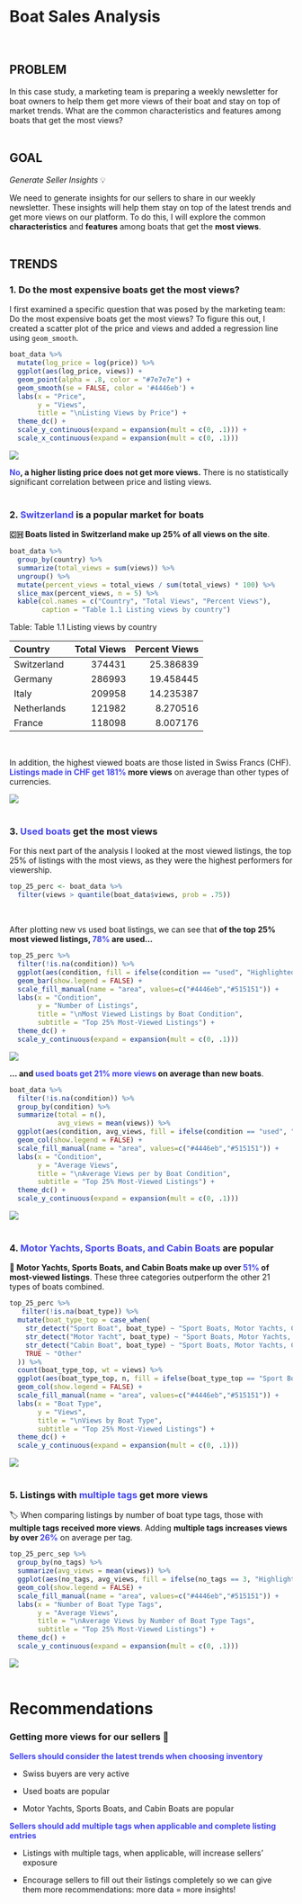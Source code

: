 # Boat Sales Analysis
<br>  
  
## PROBLEM

In this case study, a marketing team is preparing a weekly newsletter for boat owners to help them get more views of their boat and stay on top of market trends. What are the common characteristics and features among boats that get the most views?
<br>
<br>
## GOAL

*Generate Seller Insights* 💡

We need to generate insights for our sellers to share in our weekly newsletter. These insights will help them stay on top of the latest trends and get more views on our platform. To do this, I will explore the common **characteristics** and **features** among boats that get the **most views**. 
<br>
<br>
## TRENDS

### 1. Do the most expensive boats get the most views?

I first examined a specific question that was posed by the marketing team: Do the most expensive boats get the most views? To figure this out, I created a scatter plot of the price and views and added a regression line using `geom_smooth`.


```r
boat_data %>% 
  mutate(log_price = log(price)) %>% 
  ggplot(aes(log_price, views)) +
  geom_point(alpha = .8, color = "#7e7e7e") +
  geom_smooth(se = FALSE, color = '#4446eb') +
  labs(x = "Price", 
       y = "Views", 
       title = "\nListing Views by Price") +
  theme_dc() +
  scale_y_continuous(expand = expansion(mult = c(0, .1))) +
  scale_x_continuous(expand = expansion(mult = c(0, .1)))
```

![](boat-sales-analysis_files/figure-html/price-plot-1.png)<!-- -->

**<span style="color:#4446eb">No</span>, a higher listing price does not get more views.** There is no statistically significant correlation between price and listing views.
<br>
<br>
### 2. <span style="color:#4446eb">Switzerland</span> is a popular market for boats

**🇨🇭 Boats listed in Switzerland make up 25% of all views on the site**.

```r
boat_data %>% 
  group_by(country) %>% 
  summarize(total_views = sum(views)) %>% 
  ungroup() %>% 
  mutate(percent_views = total_views / sum(total_views) * 100) %>% 
  slice_max(percent_views, n = 5) %>% 
  kable(col.names = c("Country", "Total Views", "Percent Views"),
        caption = "Table 1.1 Listing views by country")
```


Table: Table 1.1 Listing views by country

|Country     | Total Views| Percent Views|
|:-----------|-----------:|-------------:|
|Switzerland |      374431|     25.386839|
|Germany     |      286993|     19.458445|
|Italy       |      209958|     14.235387|
|Netherlands |      121982|      8.270516|
|France      |      118098|      8.007176|
<br>

In addition, the highest viewed boats are those listed in Swiss Francs (CHF). **<span style="color:#4446eb">Listings made in CHF get 181%</span> more views** on average than other types of currencies.

![](boat-sales-analysis_files/figure-html/currency-plot-1.png)<!-- -->
<br>
<br>
### 3. <span style="color:#4446eb">Used boats</span> get the most views

For this next part of the analysis I looked at the most viewed listings, the top 25% of listings with the most views, as they were the highest performers for viewership.


```r
top_25_perc <- boat_data %>% 
  filter(views > quantile(boat_data$views, prob = .75))
```
<br>

After plotting new vs used boat listings, we can see that **of the top 25% most viewed listings, <span style="color:#4446eb">78%</span> are used...**


```r
top_25_perc %>% 
  filter(!is.na(condition)) %>% 
  ggplot(aes(condition, fill = ifelse(condition == "used", "Highlighted", "Normal"))) +
  geom_bar(show.legend = FALSE) +
  scale_fill_manual(name = "area", values=c("#4446eb","#515151")) +
  labs(x = "Condition", 
       y = "Number of Listings", 
       title = "\nMost Viewed Listings by Boat Condition",
       subtitle = "Top 25% Most-Viewed Listings") +
  theme_dc() +
  scale_y_continuous(expand = expansion(mult = c(0, .1)))
```

![](boat-sales-analysis_files/figure-html/used-new-count-1.png)<!-- -->


**... and <span style="color:#4446eb">used boats get 21% more views</span> on average than new boats**.


```r
boat_data %>% 
  filter(!is.na(condition)) %>% 
  group_by(condition) %>% 
  summarize(total = n(),
            avg_views = mean(views)) %>% 
  ggplot(aes(condition, avg_views, fill = ifelse(condition == "used", "Highlighted", "Normal"))) +
  geom_col(show.legend = FALSE) +
  scale_fill_manual(name = "area", values=c("#4446eb","#515151")) +
  labs(x = "Condition", 
       y = "Average Views", 
       title = "\nAverage Views per by Boat Condition",
       subtitle = "Top 25% Most-Viewed Listings") +
  theme_dc() +
  scale_y_continuous(expand = expansion(mult = c(0, .1)))
```

![](boat-sales-analysis_files/figure-html/used-new-avg-1.png)<!-- -->
<br>
<br>
### 4. <span style="color:#4446eb">Motor Yachts, Sports Boats, and Cabin Boats</span> are popular 

**🚤 Motor Yachts, Sports Boats, and Cabin Boats make up over <span style="color:#4446eb">51%</span> of most-viewed listings**. These three categories outperform the other 21 types of boats combined.


```r
top_25_perc %>%
   filter(!is.na(boat_type)) %>% 
  mutate(boat_type_top = case_when(
    str_detect("Sport Boat", boat_type) ~ "Sport Boats, Motor Yachts, Cabin Boats",
    str_detect("Motor Yacht", boat_type) ~ "Sport Boats, Motor Yachts, Cabin Boats",
    str_detect("Cabin Boat", boat_type) ~ "Sport Boats, Motor Yachts, Cabin Boats",
    TRUE ~ "Other"
  )) %>% 
  count(boat_type_top, wt = views) %>%  
  ggplot(aes(boat_type_top, n, fill = ifelse(boat_type_top == "Sport Boats, Motor Yachts, Cabin Boats", "Highlighted", "Normal"))) +
  geom_col(show.legend = FALSE) +
  scale_fill_manual(name = "area", values=c("#4446eb","#515151")) +
  labs(x = "Boat Type", 
       y = "Views", 
       title = "\nViews by Boat Type",
       subtitle = "Top 25% Most-Viewed Listings") +
  theme_dc() +
  scale_y_continuous(expand = expansion(mult = c(0, .1)))
```

![](boat-sales-analysis_files/figure-html/views-by-type-1.png)<!-- -->
<br>
<br>
### 5. Listings with <span style="color:#4446eb">multiple tags</span> get more views

🏷 When comparing listings by number of boat type tags, those with **multiple tags received more views**. Adding **multiple tags increases views by over <span style="color:#4446eb">26%</span>** on average per tag.


```r
top_25_perc_sep %>% 
  group_by(no_tags) %>% 
  summarize(avg_views = mean(views)) %>% 
  ggplot(aes(no_tags, avg_views, fill = ifelse(no_tags == 3, "Highlighted", "Normal"))) +
  geom_col(show.legend = FALSE) +
  scale_fill_manual(name = "area", values=c("#4446eb","#515151")) +
  labs(x = "Number of Boat Type Tags", 
       y = "Average Views", 
       title = "\nAverage Views by Number of Boat Type Tags",
       subtitle = "Top 25% Most-Viewed Listings") +
  theme_dc() +
  scale_y_continuous(expand = expansion(mult = c(0, .1)))
```

![](boat-sales-analysis_files/figure-html/views-by-multi-tag-1.png)<!-- -->
<br>
<br>
# Recommendations

### Getting more views for our sellers 👀

**<span style="color:#4446eb">Sellers should consider the latest trends when choosing inventory</span>**

- Swiss buyers are very active

- Used boats are popular

- Motor Yachts, Sports Boats, and Cabin Boats are popular


**<span style="color:#4446eb">Sellers should add multiple tags when applicable and complete listing entries</span>**

- Listings with multiple tags,  when applicable, will increase sellers’ exposure

- Encourage sellers to fill out their listings completely so we can give them more recommendations: more data = more insights!
<br>
<br>
<br>
<br>
